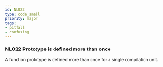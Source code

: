 ```yaml
---
id: NL022
type: code_smell
priority: major
tags:
- pitfall 
- confusing 
---
```


### NL022 Prototype is defined more than once
A function prototype is defined more than once for a single compilation unit.
